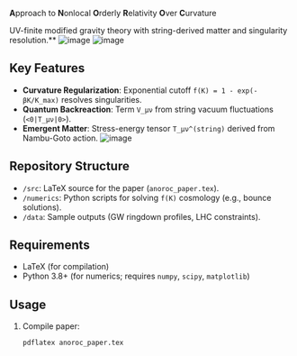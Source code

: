 **A**pproach to **N**onlocal **O**rderly **R**elativity **O**ver **C**urvature


UV-finite modified gravity theory with string-derived matter and singularity resolution.**
![image](https://github.com/user-attachments/assets/837409a8-8c2d-46df-b825-6c7e1ae57169)
![image](https://github.com/user-attachments/assets/972cab0c-1ace-4558-a01f-8b5239d27a90)


## Key Features
- **Curvature Regularization**: Exponential cutoff `f(K) = 1 - exp(-βK/K_max)` resolves singularities.
- **Quantum Backreaction**: Term `V_μν` from string vacuum fluctuations (`<0|T_μν|0>`).
- **Emergent Matter**: Stress-energy tensor `T_μν^(string)` derived from Nambu-Goto action.
![image](https://github.com/user-attachments/assets/b5a7298f-6239-4cca-bc66-43a40e7b9ed1)

## Repository Structure
- `/src`: LaTeX source for the paper (`anoroc_paper.tex`).
- `/numerics`: Python scripts for solving `f(K)` cosmology (e.g., bounce solutions).
- `/data`: Sample outputs (GW ringdown profiles, LHC constraints).

## Requirements
- LaTeX (for compilation)
- Python 3.8+ (for numerics; requires `numpy`, `scipy`, `matplotlib`)

## Usage
1. Compile paper:
   ```bash
   pdflatex anoroc_paper.tex
